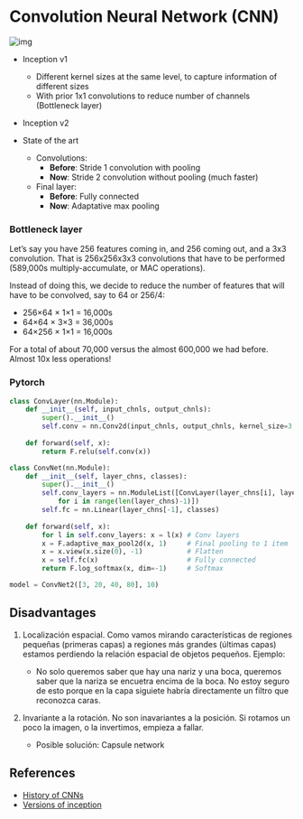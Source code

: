 # Convolution Neural Network (CNN)


![img](https://cdn-images-1.medium.com/max/800/1*aBdPBGAeta-_AM4aEyqeTQ.jpeg)

- Inception v1
  - Different kernel sizes at the same level, to capture information of different sizes
  - With prior 1x1 convolutions to reduce number of channels (Bottleneck layer)
- Inception v2

- State of the art
  - Convolutions:
    - **Before**: Stride 1 convolution with pooling
    - **Now**: Stride 2 convolution without pooling (much faster)
  - Final layer:
    - **Before**: Fully connected
    - **Now**: Adaptative max pooling
    
### Bottleneck layer
 Let’s say you have 256 features coming in, and 256 coming out, and a 3x3 convolution.
 That is 256x256x3x3 convolutions that have to be performed (589,000s multiply-accumulate, or MAC operations).

Instead of doing this, we decide to reduce the number of features that will have to be convolved, say to 64 or 256/4:
- 256×64 × 1×1 = 16,000s
- 64×64 × 3×3 = 36,000s
- 64×256 × 1×1 = 16,000s

For a total of about 70,000 versus the almost 600,000 we had before. Almost 10x less operations!

### Pytorch

```python
class ConvLayer(nn.Module):
    def __init__(self, input_chnls, output_chnls):
        super().__init__()
        self.conv = nn.Conv2d(input_chnls, output_chnls, kernel_size=3, stride=2, padding=1)
        
    def forward(self, x):
    	return F.relu(self.conv(x))

class ConvNet(nn.Module):
    def __init__(self, layer_chns, classes):
        super().__init__()
        self.conv_layers = nn.ModuleList([ConvLayer(layer_chns[i], layer_chns[i+1])
            for i in range(len(layer_chns)-1)])
        self.fc = nn.Linear(layer_chns[-1], classes)
        
    def forward(self, x):
        for l in self.conv_layers: x = l(x) # Conv layers
        x = F.adaptive_max_pool2d(x, 1)     # Final pooling to 1 item
        x = x.view(x.size(0), -1)           # Flatten
        x = self.fc(x)                      # Fully connected
        return F.log_softmax(x, dim=-1)     # Softmax

model = ConvNet2([3, 20, 40, 80], 10)
```
## Disadvantages

1. Localización espacial. Como vamos mirando características de regiones pequeñas (primeras capas) a regiones más grandes (últimas capas) estamos perdiendo la relación espacial de objetos pequeños. Ejemplo:

	- No solo queremos saber que hay una nariz y una boca, queremos saber que la nariza se encuetra encima de la boca. No estoy seguro de esto porque en la capa siguiete habría directamente un filtro que reconozca caras.

2. Invariante a la rotación. No son inavariantes a la posición. Si rotamos un poco la imagen, o la invertimos, empieza a fallar.

	- Posible solución: Capsule network

## References

- [History of CNNs](https://towardsdatascience.com/neural-network-architectures-156e5bad51ba)
- [Versions of inception](https://towardsdatascience.com/a-simple-guide-to-the-versions-of-the-inception-network-7fc52b863202)
